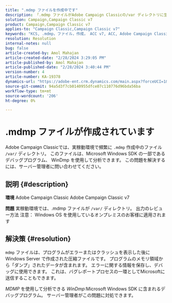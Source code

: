 ```yaml
---
title: ".mdmp ファイルを作成中です"
description: 「.mdmp ファイルがAdobe Campaign Classicの/var ディレクトリに生成される理由を確認します。 これをサーバー管理者にお問い合わせください。」
solution: Campaign,Campaign Classic v7
product: Campaign,Campaign Classic v7
applies-to: "Campaign Classic,Campaign Classic v7"
keywords: "KCS, .mdmp，ファイル，作成， ACC v7, ACC, Adobe Campaign Classic, Adobe Campaign Classic v7, FAQ"
resolution: Resolution
internal-notes: null
bug: false
article-created-by: Amol Mahajan
article-created-date: "2/28/2024 3:29:05 PM"
article-published-by: Amol Mahajan
article-published-date: "2/28/2024 3:40:44 PM"
version-number: 4
article-number: KA-19378
dynamics-url: "https://adobe-ent.crm.dynamics.com/main.aspx?forceUCI=1&pagetype=entityrecord&etn=knowledgearticle&id=f0401c14-4ed6-ee11-9078-00224804dfb5"
source-git-commit: 94a5d3f7cb0140955dfce07c110776d96bda56ba
workflow-type: tm+mt
source-wordcount: '206'
ht-degree: 0%

---
```


# .mdmp ファイルが作成されています


Adobe Campaign Classicでは、実稼動環境で頻繁に `.mdmp` 作成中のファイル `/var/` ディレクトリ。 このファイルは、Microsoft Windows SDK の一部であるデバッグプログラム、 WinDmp を使用して分析できます。 この問題を解決するには、サーバー管理者に問い合わせてください。

## 説明 {#description}


<b>環境</b>
Adobe Campaign Classic Adobe Campaign Classic v7

<b>問題</b>
実稼動環境では、.mdmp ファイルが `/var/` ディレクトリ。 出力のレビュー方法
注意： Windows OS を使用しているオンプレミスのお客様に適用されます


## 解決策 {#resolution}


`mdmp` ファイルは、プログラムがエラーまたはクラッシュを表示した後に Windows Server で作成された圧縮ファイルです。 プログラムのメモリ領域から「ダンプ」されたデータが含まれます。
エラーに関する情報を保存し、デバッグに使用できます。 これは、バグレポートプロセスの一環としてMicrosoftに送信することもできます。



*MDMP* を使用して分析できる *WinDmp*:Microsoft Windows SDK に含まれるデバッグプログラム。 サーバー管理者がこの問題に対処できます。
